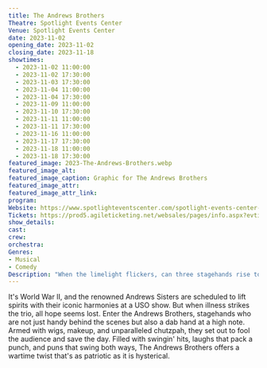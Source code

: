```yaml
---
title: The Andrews Brothers
Theatre: Spotlight Events Center
Venue: Spotlight Events Center
date: 2023-11-02
opening_date: 2023-11-02
closing_date: 2023-11-18
showtimes:
  - 2023-11-02 11:00:00
  - 2023-11-02 17:30:00
  - 2023-11-03 17:30:00
  - 2023-11-04 11:00:00
  - 2023-11-04 17:30:00
  - 2023-11-09 11:00:00
  - 2023-11-10 17:30:00
  - 2023-11-11 11:00:00
  - 2023-11-11 17:30:00
  - 2023-11-16 11:00:00
  - 2023-11-17 17:30:00
  - 2023-11-18 11:00:00
  - 2023-11-18 17:30:00
featured_image: 2023-The-Andrews-Brothers.webp
featured_image_alt: 
featured_image_caption: Graphic for The Andrews Brothers
featured_image_attr: 
featured_image_attr_link: 
program:
Website: https://www.spotlighteventscenter.com/spotlight-events-center-events/live-performances
Tickets: https://prod5.agileticketing.net/websales/pages/info.aspx?evtinfo=255308~4fdd59c7-9110-4ffd-b8a6-d23e78529eda&
show_details: 
cast:
crew:
orchestra:
Genres:
- Musical
- Comedy
Description: "When the limelight flickers, can three stagehands rise to the occasion? You bet your 'Boogie Woogie Bugle Boy!'"
---
```

It's World War II, and the renowned Andrews Sisters are scheduled to lift spirits with their iconic harmonies at a USO show. But when illness strikes the trio, all hope seems lost. Enter the Andrews Brothers, stagehands who are not just handy behind the scenes but also a dab hand at a high note. Armed with wigs, makeup, and unparalleled chutzpah, they set out to fool the audience and save the day. Filled with swingin' hits, laughs that pack a punch, and puns that swing both ways, The Andrews Brothers offers a wartime twist that's as patriotic as it is hysterical.
